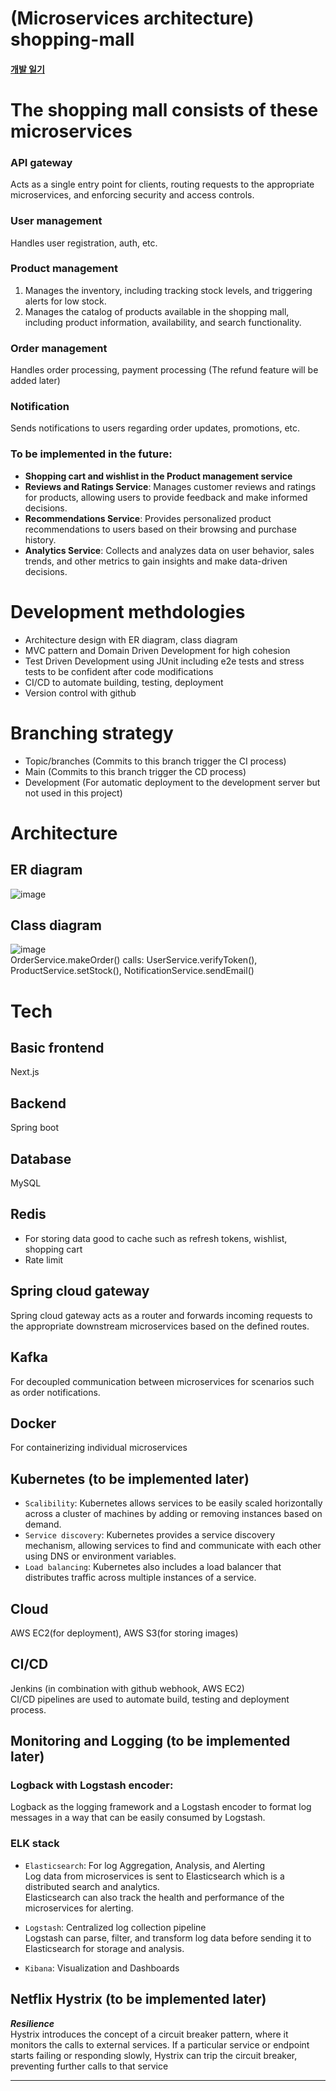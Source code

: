 # (Microservices architecture) shopping-mall
#### [개발 일기](https://github.com/vacu9708/Shopping-mall/tree/main/%EA%B0%9C%EB%B0%9C%20%EC%9D%BC%EA%B8%B0)

# The shopping mall consists of these microservices
### API gateway
Acts as a single entry point for clients, routing requests to the appropriate microservices, and enforcing security and access controls.
### User management
Handles user registration, auth, etc.
### Product management
1. Manages the inventory, including tracking stock levels, and triggering alerts for low stock.
2. Manages the catalog of products available in the shopping mall, including product information, availability, and search functionality.
### Order management
Handles order processing, payment processing (The refund feature will be added later)
### Notification
Sends notifications to users regarding order updates, promotions, etc.

### To be implemented in the future:
- **Shopping cart and wishlist in the Product management service**
- **Reviews and Ratings Service**: Manages customer reviews and ratings for products, allowing users to provide feedback and make informed decisions.
- **Recommendations Service**: Provides personalized product recommendations to users based on their browsing and purchase history.
- **Analytics Service**: Collects and analyzes data on user behavior, sales trends, and other metrics to gain insights and make data-driven decisions.

# Development methdologies
- Architecture design with ER diagram, class diagram
- MVC pattern and Domain Driven Development for high cohesion
- Test Driven Development using JUnit including e2e tests and stress tests to be confident after code modifications
- CI/CD to automate building, testing, deployment
- Version control with github

# Branching strategy
- Topic/branches (Commits to this branch trigger the CI process)
- Main (Commits to this branch trigger the CD process)
- Development (For automatic deployment to the development server but not used in this project)
 
# Architecture
## ER diagram
![image](https://github.com/vacu9708/Shopping-mall/assets/67142421/e00dee9c-2633-43cf-ae0d-923c709be6a8)

## Class diagram
![image](https://github.com/vacu9708/Shopping-mall/assets/67142421/9b5b479f-2247-4d31-88e2-e40b4fcfd235)<br>
OrderService.makeOrder() calls: UserService.verifyToken(), ProductService.setStock(), NotificationService.sendEmail()

# Tech
## Basic frontend
Next.js

## Backend
Spring boot

## Database
MySQL

## Redis
- For storing data good to cache such as refresh tokens, wishlist, shopping cart
- Rate limit

## Spring cloud gateway
Spring cloud gateway acts as a router and forwards incoming requests to the appropriate downstream microservices based on the defined routes.

## Kafka
For decoupled communication between microservices for scenarios such as order notifications.

## Docker
For containerizing individual microservices

## Kubernetes (to be implemented later)
- `Scalibility`: Kubernetes allows services to be easily scaled horizontally across a cluster of machines by adding or removing instances based on demand.
- `Service discovery`: Kubernetes provides a service discovery mechanism, allowing services to find and communicate with each other using DNS or environment variables.
- `Load balancing`: Kubernetes also includes a load balancer that distributes traffic across multiple instances of a service.

## Cloud
AWS EC2(for deployment), AWS S3(for storing images)

## CI/CD
Jenkins (in combination with github webhook, AWS EC2)<br>
CI/CD pipelines are used to automate build, testing and deployment process.

## Monitoring and Logging (to be implemented later)
### Logback with Logstash encoder:
Logback as the logging framework and a Logstash encoder to format log messages in a way that can be easily consumed by Logstash.

### ELK stack
- `Elasticsearch`: For log Aggregation, Analysis, and Alerting<br>
Log data from microservices is sent to Elasticsearch which is a distributed search and analytics.<br>
Elasticsearch can also track the health and performance of the microservices for alerting.

- `Logstash`: Centralized log collection pipeline<br>
Logstash can parse, filter, and transform log data before sending it to Elasticsearch for storage and analysis.

- `Kibana`: Visualization and Dashboards

## Netflix Hystrix (to be implemented later)
***Resilience***<br>
Hystrix introduces the concept of a circuit breaker pattern, where it monitors the calls to external services. If a particular service or endpoint starts failing or responding slowly, Hystrix can trip the circuit breaker, preventing further calls to that service

---
